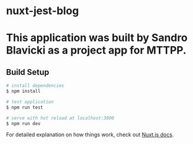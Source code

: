 # nuxt-jest-blog

# This application was built by Sandro Blavicki as a project app for MTTPP.


## Build Setup

```bash
# install dependencies
$ npm install

# test application
$ npm run test

# serve with hot reload at localhost:3000
$ npm run dev
```

For detailed explanation on how things work, check out [Nuxt.js docs](https://nuxtjs.org).
